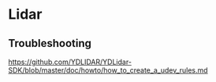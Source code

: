 # Lidar


## Troubleshooting

https://github.com/YDLIDAR/YDLidar-SDK/blob/master/doc/howto/how_to_create_a_udev_rules.md